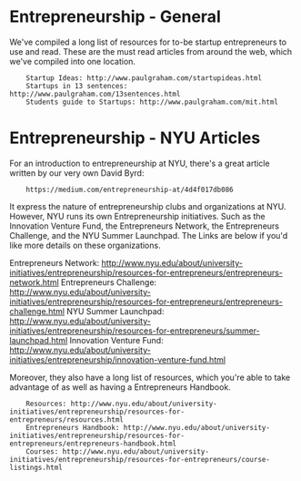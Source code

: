 Entrepreneurship - General
==================================================

We've compiled a long list of resources for to-be startup entrepreneurs to use and read. These are the must read articles from around the web, which we've compiled into one location.

        Startup Ideas: http://www.paulgraham.com/startupideas.html
        Startups in 13 sentences: http://www.paulgraham.com/13sentences.html
        Students guide to Startups: http://www.paulgraham.com/mit.html
        

Entrepreneurship - NYU Articles
==================================================

For an introduction to entrepreneurship at NYU, there's a great article written by our very own David Byrd: 

        https://medium.com/entrepreneurship-at/4d4f017db086
        
It express the nature of entrepreneurship clubs and organizations at NYU. However, NYU runs its own Entrepreneurship initiatives. Such as the Innovation Venture Fund, the Entrepreneurs Network, the Entrepreneurs Challenge, and the NYU Summer Launchpad. The Links are below if you'd like more details on these organizations.

Entrepreneurs Network: http://www.nyu.edu/about/university-initiatives/entrepreneurship/resources-for-entrepreneurs/entrepreneurs-network.html
        Entrepreneurs Challenge: http://www.nyu.edu/about/university-initiatives/entrepreneurship/resources-for-entrepreneurs/entrepreneurs-challenge.html
        NYU Summer Launchpad: http://www.nyu.edu/about/university-initiatives/entrepreneurship/resources-for-entrepreneurs/summer-launchpad.html
        Innovation Venture Fund: http://www.nyu.edu/about/university-initiatives/entrepreneurship/innovation-venture-fund.html
        
Moreover, they also have a long list of resources, which you're able to take advantage of as well as having a Entrepreneurs Handbook.

        Resources: http://www.nyu.edu/about/university-initiatives/entrepreneurship/resources-for-entrepreneurs/resources.html
        Entrepreneurs Handbook: http://www.nyu.edu/about/university-initiatives/entrepreneurship/resources-for-entrepreneurs/entrepreneurs-handbook.html
        Courses: http://www.nyu.edu/about/university-initiatives/entrepreneurship/resources-for-entrepreneurs/course-listings.html
